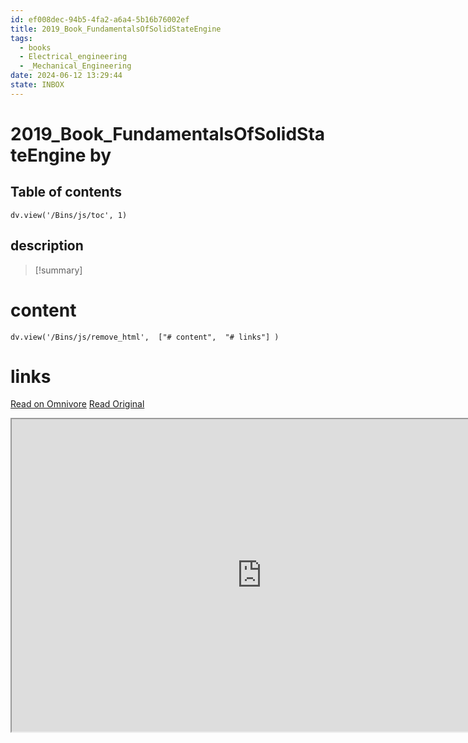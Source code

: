 ```yaml
---
id: ef008dec-94b5-4fa2-a6a4-5b16b76002ef
title: 2019_Book_FundamentalsOfSolidStateEngine
tags:
  - books
  - Electrical_engineering
  - _Mechanical_Engineering
date: 2024-06-12 13:29:44
state: INBOX
---
```


# 2019_Book_FundamentalsOfSolidStateEngine by 
## Table of contents
```dataviewjs 
dv.view('/Bins/js/toc', 1) 
```


## description
>[!summary] 
> 


# content
```dataviewjs 
dv.view('/Bins/js/remove_html',  ["# content",  "# links"] ) 
```




# links
[Read on Omnivore](https://omnivore.app/me/u-d-263-ecbb-0-b-9-b-4317-ba-4-e-e-00-fc-3-ee-1-a-9-d-2019-book--1900bff11d1)
[Read Original](https://omnivore.app/attachments/u/d263ecbb-0b9b-4317-ba4e-e00fc3ee1a9d/2019_Book_FundamentalsOfSolidStateEngine.pdf)

<iframe src="https://omnivore.app/attachments/u/d263ecbb-0b9b-4317-ba4e-e00fc3ee1a9d/2019_Book_FundamentalsOfSolidStateEngine.pdf"  width="800" height="500"></iframe>
